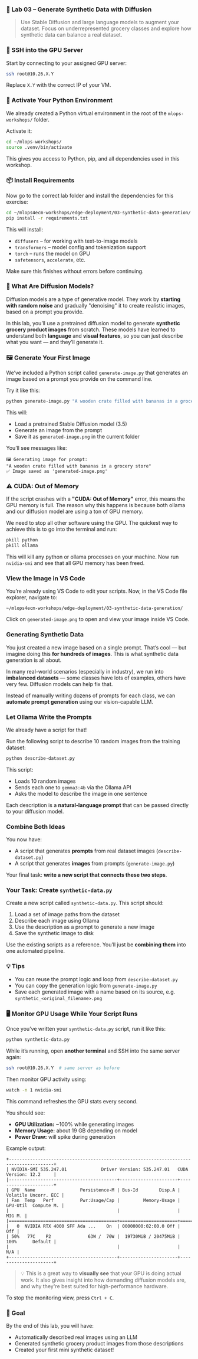 
### 🧪 Lab 03 – Generate Synthetic Data with Diffusion

> Use Stable Diffusion and large language models to augment your dataset. Focus on underrepresented grocery classes and explore how synthetic data can balance a real dataset.

### 🔐 SSH into the GPU Server

Start by connecting to your assigned GPU server:

```bash
ssh root@10.26.X.Y
````

Replace `X.Y` with the correct IP of your VM.

### 🐍 Activate Your Python Environment

We already created a Python virtual environment in the root of the `mlops-workshops/` folder.

Activate it:

```bash
cd ~/mlops-workshops/
source .venv/bin/activate
```

This gives you access to Python, pip, and all dependencies used in this workshop.

### 📦 Install Requirements

Now go to the correct lab folder and install the dependencies for this exercise:

```bash
cd ~/mlops4ecm-workshops/edge-deployment/03-synthetic-data-generation/
pip install -r requirements.txt
```

This will install:

* `diffusers` – for working with text-to-image models
* `transformers` – model config and tokenization support
* `torch` – runs the model on GPU
* `safetensors`, `accelerate`, etc.

Make sure this finishes without errors before continuing.

### 🎨 What Are Diffusion Models?

Diffusion models are a type of generative model. They work by **starting with random noise** and gradually "denoising" it to create realistic images, based on a prompt you provide.

In this lab, you’ll use a pretrained diffusion model to generate **synthetic grocery product images** from scratch. These models have learned to understand both **language** and **visual features**, so you can just describe what you want — and they’ll generate it.

### 🖼️ Generate Your First Image

We’ve included a Python script called `generate-image.py` that generates an image based on a prompt you provide on the command line.

Try it like this:

```bash
python generate-image.py "A wooden crate filled with bananas in a grocery store"
```

This will:

* Load a pretrained Stable Diffusion model (3.5)
* Generate an image from the prompt
* Save it as `generated-image.png` in the current folder

You’ll see messages like:

```
🖼️ Generating image for prompt:
"A wooden crate filled with bananas in a grocery store"
✅ Image saved as 'generated-image.png'
```

### ⚠️ CUDA: Out of Memory

If the script crashes with a **"CUDA: Out of Memory"** error, this means the GPU memory is full. The reason why this happens is because both ollama and our diffusion model are using a ton of GPU memory.

We need to stop all other software using the GPU. The quickest way to achieve this is to go into the terminal and run:

```bash
pkill python
pkill ollama
```

This will kill any python or ollama processes on your machine. Now run `nvidia-smi` and see that all GPU memory has been freed.

### View the Image in VS Code

You’re already using VS Code to edit your scripts. Now, in the VS Code file explorer, navigate to:

```
~/mlops4ecm-workshops/edge-deployment/03-synthetic-data-generation/
```

Click on `generated-image.png` to open and view your image inside VS Code.

### Generating Synthetic Data

You just created a new image based on a single prompt. That’s cool — but imagine doing this **for hundreds of images**. This is what synthetic data generation is all about.

In many real-world scenarios (especially in industry), we run into **imbalanced datasets** — some classes have lots of examples, others have very few. Diffusion models can help fix that.

Instead of manually writing dozens of prompts for each class, we can **automate prompt generation** using our vision-capable LLM.

### Let Ollama Write the Prompts

We already have a script for that!

Run the following script to describe 10 random images from the training dataset:

```bash
python describe-dataset.py
````

This script:

* Loads 10 random images
* Sends each one to `gemma3:4b` via the Ollama API
* Asks the model to describe the image in one sentence

Each description is a **natural-language prompt** that can be passed directly to your diffusion model.

### Combine Both Ideas

You now have:

* A script that generates **prompts** from real dataset images (`describe-dataset.py`)
* A script that generates **images** from prompts (`generate-image.py`)

Your final task: **write a new script that connects these two steps**.

### Your Task: Create `synthetic-data.py`

Create a new script called `synthetic-data.py`. This script should:

1. Load a set of image paths from the dataset
2. Describe each image using Ollama
3. Use the description as a prompt to generate a new image
4. Save the synthetic image to disk

Use the existing scripts as a reference. You’ll just be **combining them** into one automated pipeline.

### 💡 Tips

* You can reuse the prompt logic and loop from `describe-dataset.py`
* You can copy the generation logic from `generate-image.py`
* Save each generated image with a name based on its source, e.g. `synthetic_<original_filename>.png`

### 🖥️ Monitor GPU Usage While Your Script Runs

Once you’ve written your `synthetic-data.py` script, run it like this:

```bash
python synthetic-data.py
````

While it’s running, open **another terminal** and SSH into the same server again:

```bash
ssh root@10.26.X.Y  # same server as before
```

Then monitor GPU activity using:

```bash
watch -n 1 nvidia-smi
```

This command refreshes the GPU stats every second.

You should see:

* **GPU Utilization:** ~100% while generating images
* **Memory Usage:** about 19 GB depending on model
* **Power Draw:** will spike during generation

Example output:

```
+---------------------------------------------------------------------------------------+
| NVIDIA-SMI 535.247.01             Driver Version: 535.247.01   CUDA Version: 12.2     |
|-----------------------------------------+----------------------+----------------------+
| GPU  Name                 Persistence-M | Bus-Id        Disp.A | Volatile Uncorr. ECC |
| Fan  Temp   Perf          Pwr:Usage/Cap |         Memory-Usage | GPU-Util  Compute M. |
|                                         |                      |               MIG M. |
|=========================================+======================+======================|
|   0  NVIDIA RTX 4000 SFF Ada ...    On  | 00000000:02:00.0 Off |                  Off |
| 50%   77C    P2              63W /  70W |  19730MiB / 20475MiB |    100%      Default |
|                                         |                      |                  N/A |
+-----------------------------------------+----------------------+----------------------+
```

> 💡 This is a great way to **visually see** that your GPU is doing actual work. It also gives insight into how demanding diffusion models are, and why they're best suited for high-performance hardware.

To stop the monitoring view, press `Ctrl + C`.

### 🎯 Goal

By the end of this lab, you will have:

* Automatically described real images using an LLM
* Generated synthetic grocery product images from those descriptions
* Created your first mini synthetic dataset!
